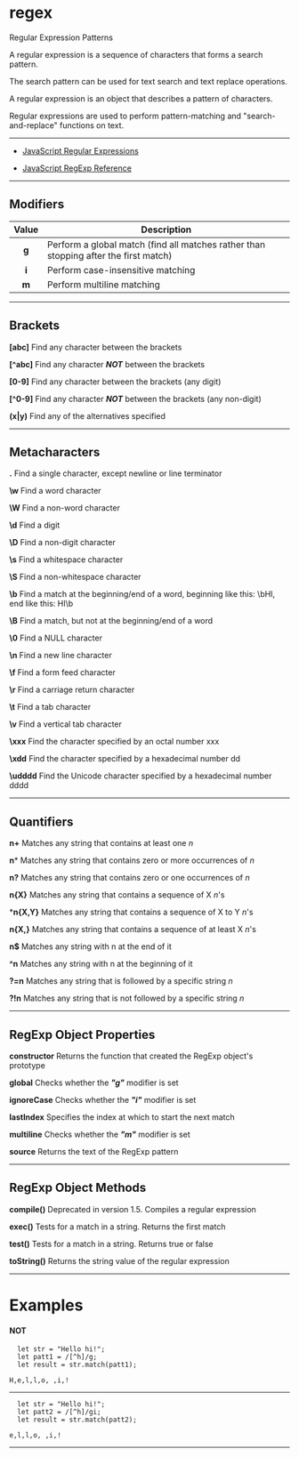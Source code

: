 # regex
Regular Expression Patterns

A regular expression is a sequence of characters that forms a search pattern.

The search pattern can be used for text search and text replace operations. 

A regular expression is an object that describes a pattern of characters.

Regular expressions are used to perform pattern-matching and "search-and-replace" functions on text.

-----------

- [JavaScript Regular Expressions](https://www.w3schools.com/js/js_regexp.asp)

- [JavaScript RegExp Reference](https://www.w3schools.com/jsref/jsref_obj_regexp.asp)


-----------

## Modifiers

 
Value | Description
:---: | ---
 **g** |  Perform a global match (find all matches rather than stopping after the first match)
 **i** |  Perform case-insensitive matching 
 **m** |  Perform multiline matching 


-----------

## Brackets

**[abc]** 	Find any character between the brackets

**[^abc]** 	Find any character ***NOT*** between the brackets

**[0-9]** 	Find any character between the brackets (any digit)

**[^0-9]** 	Find any character ***NOT*** between the brackets (any non-digit)

**(x|y)** 	Find any of the alternatives specified


-----------

## Metacharacters

**.** 	Find a single character, except newline or line terminator

**\w** 	Find a word character

**\W** 	Find a non-word character

**\d** 	Find a digit

**\D** 	Find a non-digit character

**\s** 	Find a whitespace character

**\S** 	Find a non-whitespace character

**\b** 	Find a match at the beginning/end of a word, beginning like this: \bHI, end like this: HI\b

**\B** 	Find a match, but not at the beginning/end of a word

**\0** 	Find a NULL character

**\n** 	Find a new line character

**\f** 	Find a form feed character

**\r** 	Find a carriage return character

**\t** 	Find a tab character

**\v** 	Find a vertical tab character

**\xxx** 	Find the character specified by an octal number xxx

**\xdd** 	Find the character specified by a hexadecimal number dd

**\udddd** 	Find the Unicode character specified by a hexadecimal number dddd

-----------

## Quantifiers

**n+** 	Matches any string that contains at least one *n*

**n*** 	Matches any string that contains zero or more occurrences of *n*

**n?** 	Matches any string that contains zero or one occurrences of *n*

**n{X}** 	Matches any string that contains a sequence of X *n*'s

***n{X,Y}** 	Matches any string that contains a sequence of X to Y *n*'s

**n{X,}** 	Matches any string that contains a sequence of at least X *n*'s

**n$** 	Matches any string with n at the end of it

**^n** 	Matches any string with n at the beginning of it

**?=n** 	Matches any string that is followed by a specific string *n*

**?!n** 	Matches any string that is not followed by a specific string *n*



-----------

## RegExp Object Properties


**constructor** 	Returns the function that created the RegExp object's prototype

**global** 	Checks whether the ***"g"*** modifier is set

**ignoreCase** 	Checks whether the ***"i"*** modifier is set

**lastIndex** 	Specifies the index at which to start the next match

**multiline** 	Checks whether the ***"m"*** modifier is set

**source** 	Returns the text of the RegExp pattern


-----------

## RegExp Object Methods


**compile()** 	Deprecated in version 1.5. Compiles a regular expression

**exec()** 	Tests for a match in a string. Returns the first match

**test()** 	Tests for a match in a string. Returns true or false

**toString()** 	Returns the string value of the regular expression



-----------

# Examples

#### NOT

```
  let str = "Hello hi!";
  let patt1 = /[^h]/g;
  let result = str.match(patt1);

```

```
H,e,l,l,o, ,i,!
```

-----------

```
  let str = "Hello hi!";
  let patt2 = /[^h]/gi;
  let result = str.match(patt2);

```

```
e,l,l,o, ,i,!
```

-----------

